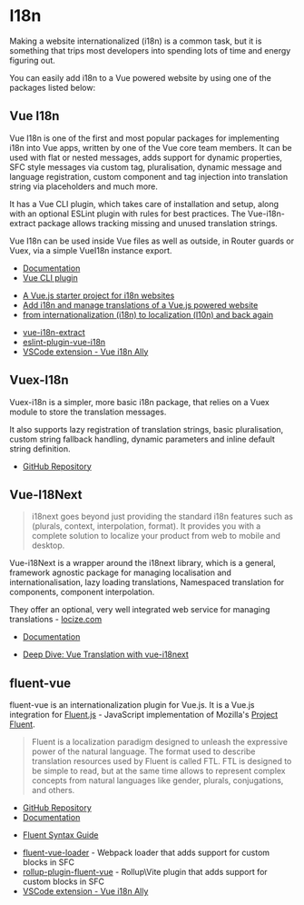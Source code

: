 # I18n

Making a website internationalized (i18n) is a common task, but it is something that trips most developers into spending lots of time and energy figuring out.

You can easily add i18n to a Vue powered website by using one of the packages listed below:

## Vue I18n <badge text="Popular"/>

Vue I18n is one of the first and most popular packages for implementing i18n into Vue apps, written by one of the Vue core team members. It can be used with flat or nested messages, adds support for dynamic properties, SFC style messages via custom tag, pluralisation, dynamic message and language registration, custom component and tag injection into translation string via placeholders and much more.

It has a Vue CLI plugin, which takes care of installation and setup, along with an optional ESLint plugin with rules for best practices. The Vue-i18n-extract package allows tracking missing and unused translation strings.

Vue I18n can be used inside Vue files as well as outside, in Router guards or Vuex, via a simple VueI18n instance export.

<useful-links>
<useful-links-section title="Official">

* [Documentation](https://kazupon.github.io/vue-i18n/)
* [Vue CLI plugin](https://github.com/kazupon/vue-cli-plugin-i18n)

</useful-links-section>
<useful-links-section title="Learning material">

* [A Vue.js starter project for i18n websites](https://github.com/dobromir-hristov/vue-i18n-starter)
* [Add i18n and manage translations of a Vue.js powered website](https://medium.com/hypefactors/add-i18n-and-manage-translations-of-a-vue-js-powered-website-73b4511ca69c)
* [from internationalization (i18n) to localization (l10n) and back again](https://medium.com/@jamuhl/vue-js-from-internationalization-i18n-to-localization-l10n-and-back-again-c3e5f7cc5e71)

</useful-links-section>
<useful-links-section title="Tools">

* [vue-i18n-extract](https://pixari.github.io/vue-i18n-extract/)
* [eslint-plugin-vue-i18n](https://eslint-plugin-vue-i18n.intlify.dev/)
* [VSCode extension - Vue i18n Ally](https://github.com/antfu/vue-i18n-ally)

</useful-links-section>
</useful-links>

## Vuex-I18n

Vuex-i18n is a simpler, more basic i18n package, that relies on a Vuex module to store the translation messages. 

It also supports lazy registration of translation strings, basic pluralisation, custom string fallback handling, dynamic parameters and inline default string definition.

<useful-links>
<useful-links-section title="Official">

* [GitHub Repository](https://github.com/dkfbasel/vuex-i18n)

</useful-links-section>
</useful-links>

## Vue-I18Next

> i18next goes beyond just providing the standard i18n features such as (plurals, context, interpolation, format). It provides you with a complete solution to localize your product from web to mobile and desktop.

Vue-i18Next is a wrapper around the i18next library, which is a general, framework agnostic package for managing localisation and internationalisation, lazy loading translations, Namespaced translation for components, component interpolation.

They offer an optional, very well integrated web service for managing translations - [locize.com](https://locize.com/)

<useful-links>
<useful-links-section title="Official">

* [Documentation](https://panter.github.io/vue-i18next/)

</useful-links-section>
<useful-links-section title="Tutorials">

* [Deep Dive: Vue Translation with vue-i18next](https://phraseapp.com/blog/posts/vue-translation-with-vue-i18next/)

</useful-links-section>
</useful-links>

## fluent-vue

fluent-vue is an internationalization plugin for Vue.js. It is a Vue.js integration for [Fluent.js](https://github.com/projectfluent/fluent.js) - JavaScript implementation of Mozilla's [Project Fluent](https://projectfluent.org).

> Fluent is a localization paradigm designed to unleash the expressive power of the natural language. The format used to describe translation resources used by Fluent is called FTL. FTL is designed to be simple to read, but at the same time allows to represent complex concepts from natural languages like gender, plurals, conjugations, and others.

<useful-links>
<useful-links-section title="Official">

* [GitHub Repository](https://github.com/demivan/fluent-vue)
* [Documentation](https://fluent-vue.demivan.me/)

</useful-links-section>
<useful-links-section title="Learning material">

* [Fluent Syntax Guide](https://projectfluent.org/fluent/guide/)

</useful-links-section>
<useful-links-section title="Tools">

* [fluent-vue-loader](https://fluent-vue.demivan.me/integrations/webpack.html) - Webpack loader that adds support for custom blocks in SFC
* [rollup-plugin-fluent-vue](https://fluent-vue.demivan.me/integrations/rollup.html) - Rollup\Vite plugin that adds support for custom blocks in SFC
* [VSCode extension - Vue i18n Ally](https://github.com/lokalise/i18n-ally)

</useful-links-section>
</useful-links>
